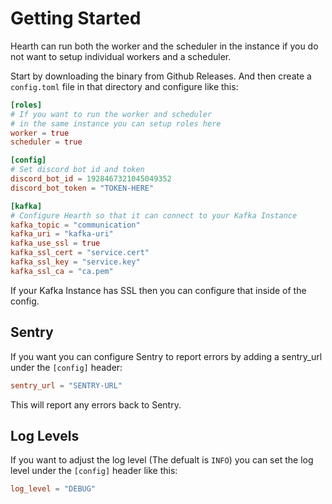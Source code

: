 # Getting Started
Hearth can run both the worker and the scheduler in the instance if you do not want to 
setup individual workers and a scheduler.

Start by downloading the binary from Github Releases. And then create a `config.toml` file
in that directory and configure like this:
```toml
[roles]
# If you want to run the worker and scheduler 
# in the same instance you can setup roles here
worker = true
scheduler = true

[config]
# Set discord bot id and token
discord_bot_id = 1928467321045049352
discord_bot_token = "TOKEN-HERE"

[kafka]
# Configure Hearth so that it can connect to your Kafka Instance
kafka_topic = "communication"
kafka_uri = "kafka-uri"
kafka_use_ssl = true
kafka_ssl_cert = "service.cert"
kafka_ssl_key = "service.key"
kafka_ssl_ca = "ca.pem"
```
If your Kafka Instance has SSL then you can configure that inside of the config.

## Sentry
If you want you can configure Sentry to report errors by adding a sentry_url under the `[config]` header:
```toml
sentry_url = "SENTRY-URL"
```
This will report any errors back to Sentry.
## Log Levels
If you want to adjust the log level (The defualt is `INFO`) you can set the log level under the `[config]` header like this:
```toml
log_level = "DEBUG"
```